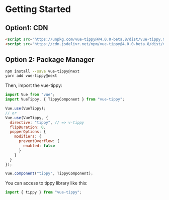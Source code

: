 # Getting Started

## Option1: CDN

```html
<script src="https://unpkg.com/vue-tippy@@4.0.0-beta.8/dist/vue-tippy.min.js"></script>
<script src="https://cdn.jsdelivr.net/npm/vue-tippy@4.0.0-beta.8/dist/vue-tippy.min.js"></script>
```

## Option 2: Package Manager

```bash
npm install --save vue-tippy@next
yarn add vue-tippy@next
```

Then, import the vue-tippy:

```js
import Vue from "vue";
import VueTippy, { TippyComponent } from "vue-tippy";

Vue.use(VueTippy);
// or
Vue.use(VueTippy, {
  directive: "tippy", // => v-tippy
  flipDuration: 0,
  popperOptions: {
    modifiers: {
      preventOverflow: {
        enabled: false
      }
    }
  }
});

Vue.component("tippy", TippyComponent);
```

You can access to tippy library like this:

```js
import { tippy } from "vue-tippy";
```
